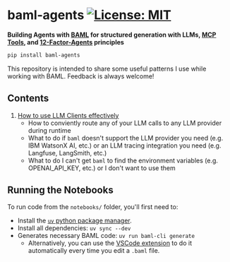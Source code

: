 # baml‑agents [![License: MIT](https://img.shields.io/badge/License-MIT-blue.svg)](https://opensource.org/licenses/MIT)

**Building Agents with [BAML](https://www.boundaryml.com/) for structured generation with LLMs, [MCP Tools](https://modelcontextprotocol.io/docs/concepts/tools), and [12-Factor-Agents](https://github.com/humanlayer/12-factor-agents) principles**

```bash
pip install baml‑agents
```

This repository is intended to share some useful patterns I use while working with BAML. Feedback is always welcome!

## Contents

1. [How to use LLM Clients effectively](notebooks/01_llm_clients.ipynb)
   - How to conviently route any of your LLM calls to any LLM provider during runtime
   - What to do if `baml` doesn't support the LLM provider you need (e.g. IBM WatsonX AI, etc.) or an LLM tracing integration you need (e.g. Langfuse, LangSmith, etc.)
   - What to do I can't get `baml` to find the environment variables (e.g. OPENAI_API_KEY, etc.) or I don't want to use them

## Running the Notebooks

To run code from the `notebooks/` folder, you'll first need to:

- Install the [`uv` python package manager](https://docs.astral.sh/uv/).
- Install all dependencies: `uv sync --dev`
- Generates necessary BAML code: `uv run baml-cli generate`
  - Alternatively, you can use the [VSCode extension](https://marketplace.visualstudio.com/items?itemName=Boundary.baml-extension) to do it automatically every time you edit a `.baml` file.
